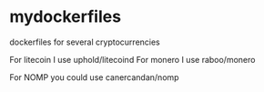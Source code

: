 # mydockerfiles

dockerfiles for several cryptocurrencies

For litecoin I use uphold/litecoind
For monero I use raboo/monero

For NOMP you could use canercandan/nomp
